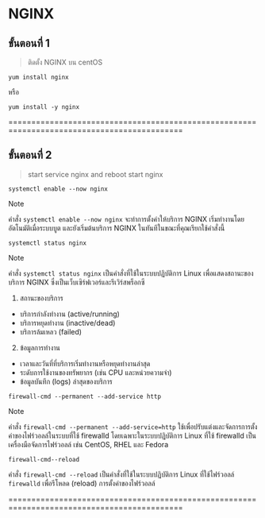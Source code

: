 # NGINX

## ขั้นตอนที่ 1 

> ติดตั้ง NGINX บน centOS

```
yum install nginx
```

หรือ

```
yum install -y nginx
```

============================================================================================

## ขั้นตอนที่ 2 

> start service nginx and reboot start nginx

```
systemctl enable --now nginx
```

> [!NOTE]
> คำสั่ง `systemctl enable --now nginx` จะทำการตั้งค่าให้บริการ NGINX เริ่มทำงานโดยอัตโนมัติเมื่อระบบบูต และยังเริ่มต้นบริการ NGINX ในทันทีในขณะที่คุณเรียกใช้คำสั่งนี้

```
systemctl status nginx
```

> [!NOTE]
> คำสั่ง `systemctl status nginx` เป็นคำสั่งที่ใช้ในระบบปฏิบัติการ Linux เพื่อแสดงสถานะของบริการ NGINX ซึ่งเป็นเว็บเซิร์ฟเวอร์และรีเวิร์สพร็อกซี
> 1. สถานะของบริการ
>   - บริการกำลังทำงาน (active/running)
>   - บริการหยุดทำงาน (inactive/dead)
>   - บริการล้มเหลว (failed)
> 2. ข้อมูลการทำงาน
>   - เวลาและวันที่ที่บริการเริ่มทำงานหรือหยุดทำงานล่าสุด
>   - ระดับการใช้งานของทรัพยากร (เช่น CPU และหน่วยความจำ)
>   - ข้อมูลบันทึก (logs) ล่าสุดของบริการ

```
firewall-cmd --permanent --add-service http
```

> [!NOTE]
> คำสั่ง `firewall-cmd --permanent --add-service=http` ใช้เพื่อปรับแต่งและจัดการการตั้งค่าของไฟร์วอลล์ในระบบที่ใช้ firewalld โดยเฉพาะในระบบปฏิบัติการ Linux ที่ใช้ firewalld เป็นเครื่องมือจัดการไฟร์วอลล์ เช่น CentOS, RHEL และ Fedora

```
firewall-cmd--reload
```

คำสั่ง `firewall-cmd --reload` เป็นคำสั่งที่ใช้ในระบบปฏิบัติการ Linux ที่ใช้ไฟร์วอลล์ `firewalld` เพื่อรีโหลด (reload) การตั้งค่าของไฟร์วอลล์

============================================================================================

